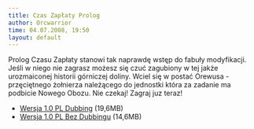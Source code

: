 ```yaml
---
title: Czas Zapłaty Prolog
author: Orcwarrior
time: 04.07.2008, 19:50
layout: default
---
```


Prolog Czasu Zapłaty stanowi tak naprawdę wstęp do fabuły modyfikacji. Jeśli w niego nie zagrasz możesz się czuć zagubiony w tej jakże urozmaiconej historii górniczej doliny. Wciel się w postać Orewusa - przęciętnego żołnierza należącego do jednostki która za zadanie ma podbicie Nowego Obozu. Nie czekaj! Zagraj juz teraz!

- [Wersja 1.0 PL Dubbing](/download/Czas_Zaplaty_Prolog_Dubbing.exe) (19,6MB)
- [Wersja 1.0 PL Bez Dubbingu](/download/Czas_Zaplaty_Prolog_Dubbing.exe) (14,6MB)